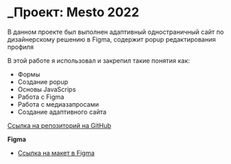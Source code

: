 # **\_Проект: Mesto 2022**

В данном проекте был выполнен адаптивный одностраничный сайт по дизайнерскому решению в Figma, содержит popup редактирования профиля

В этой работе я использовал и закрепил такие понятия как:

- Формы
- Создание popup
- Основы JavaScrips
- Работа с Figma
- Работа с медиазапросами
- Создание адаптивного сайта

[Ссылка на репозиторий на GitHub](https://sergeip12345.github.io/mesto/index.html)

**Figma**

- [Ссылка на макет в Figma](https://www.figma.com/file/2cn9N9jSkmxD84oJik7xL7/JavaScript.-Sprint-4?node-id=0%3A1&t=gpJZ7qXeZJ280YgQ-0)
